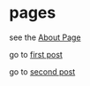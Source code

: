 # pages

see the [About Page](about.md)

go to [first post](posts/first.md)

go to [second post](posts/second.md)
